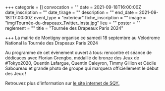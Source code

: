 +++
categorie = []
convocation = ""
date = 2021-09-18T16:00:00Z
date_inscription = ""
date_tirage = ""
description = ""
end_date = 2021-09-18T17:00:00Z
event_type = "exterieur"
fiche_inscription = ""
image = "img/Tournée-du-drapeaux_Twitter_Insta.jpg"
lieu = ""
poster = ""
reglement = ""
title = "Tournée des Drapeaux Paris 2024"

+++
La mairie de Montigny organise ce samedi 18 septembre au Vélodrome National la Tournée des Drapeaux Paris 2024

Au programme de cet évènement ouvert à tous: rencontre et séance de dédicaces avec Florian Grengbo, médaillé de bronze des Jeux de #Tokyo2020, Quentin Lafargue, Quentin Caleyron, Timmy Gillion et Cécile Saboureau et grande photo de groupe qui marquera officiellement le début des Jeux !

Retrouvez plus d'information sur [le site internet de SQY.](https://www.saint-quentin-en-yvelines.fr/fr/actualites/celebrons-ensemble-les-drapeaux-de-paris-2024-25376)